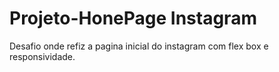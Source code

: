 # Projeto-HonePage Instagram

Desafio onde refiz a pagina inicial do instagram com flex box e responsividade.
 
